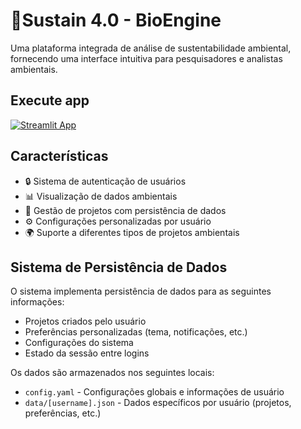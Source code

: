 # 🌿Sustain 4.0 - BioEngine

Uma plataforma integrada de análise de sustentabilidade ambiental, fornecendo uma interface intuitiva para pesquisadores e analistas ambientais.

## Execute app

[![Streamlit App](https://static.streamlit.io/badges/streamlit_badge_black_white.svg)](https://sustain4o-bioengine.streamlit.app/)

## Características

- 🔒 Sistema de autenticação de usuários
- 📊 Visualização de dados ambientais
- 📁 Gestão de projetos com persistência de dados
- ⚙️ Configurações personalizadas por usuário
- 🌍 Suporte a diferentes tipos de projetos ambientais

## Sistema de Persistência de Dados

O sistema implementa persistência de dados para as seguintes informações:

- Projetos criados pelo usuário
- Preferências personalizadas (tema, notificações, etc.)
- Configurações do sistema
- Estado da sessão entre logins

Os dados são armazenados nos seguintes locais:

- `config.yaml` - Configurações globais e informações de usuário
- `data/[username].json` - Dados específicos por usuário (projetos, preferências, etc.)
